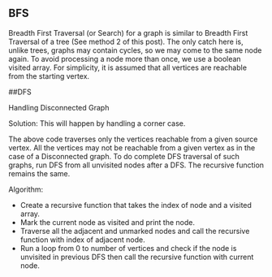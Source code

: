 ## BFS

Breadth First Traversal (or Search) for a graph is similar to Breadth First Traversal of a tree (See method 2 of this post). The only catch here is, unlike trees, graphs may contain cycles, so we may come to the same node again. To avoid processing a node more than once, we use a boolean visited array. For simplicity, it is assumed that all vertices are reachable from the starting vertex.


##DFS

Handling Disconnected Graph

Solution: This will happen by handling a corner case.

The above code traverses only the vertices reachable from a given source vertex. All the vertices may not be reachable from a given vertex as in the case of a Disconnected graph. To do complete DFS traversal of such graphs, run DFS from all unvisited nodes after a DFS.
The recursive function remains the same.

Algorithm:
- Create a recursive function that takes the index of node and a visited array.
- Mark the current node as visited and print the node.
- Traverse all the adjacent and unmarked nodes and call the recursive function with index of adjacent node.
- Run a loop from 0 to number of vertices and check if the node is unvisited in previous DFS then call the recursive function with current node.